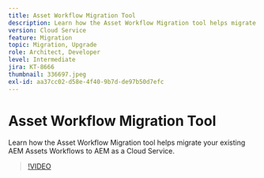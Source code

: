 ```yaml
---
title: Asset Workflow Migration Tool
description: Learn how the Asset Workflow Migration tool helps migrate your existing AEM Assets Workflows to AEM as a Cloud Service.
version: Cloud Service
feature: Migration
topic: Migration, Upgrade
role: Architect, Developer
level: Intermediate
jira: KT-8666
thumbnail: 336697.jpeg
exl-id: aa37cc02-d58e-4f40-9b7d-de97b50d7efc
---
```

# Asset Workflow Migration Tool

Learn how the Asset Workflow Migration tool helps migrate your existing AEM Assets Workflows to AEM as a Cloud Service.

>[!VIDEO](https://video.tv.adobe.com/v/336697?quality=12&learn=on)

